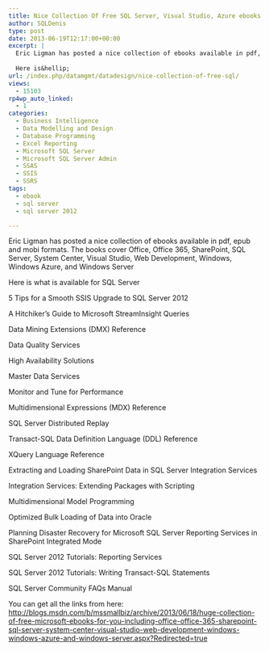 ```yaml
---
title: Nice Collection Of Free SQL Server, Visual Studio, Azure ebooks
author: SQLDenis
type: post
date: 2013-06-19T12:17:00+00:00
excerpt: |
  Eric Ligman has posted a nice collection of ebooks available in pdf, epub and mobi formats. The books cover Office, Office 365, SharePoint, SQL Server, System Center, Visual Studio, Web Development, Windows, Windows Azure, and Windows Server
  
  Here is&hellip;
url: /index.php/datamgmt/datadesign/nice-collection-of-free-sql/
views:
  - 15103
rp4wp_auto_linked:
  - 1
categories:
  - Business Intelligence
  - Data Modelling and Design
  - Database Programming
  - Excel Reporting
  - Microsoft SQL Server
  - Microsoft SQL Server Admin
  - SSAS
  - SSIS
  - SSRS
tags:
  - ebook
  - sql server
  - sql server 2012

---
```

Eric Ligman has posted a nice collection of ebooks available in pdf, epub and mobi formats. The books cover Office, Office 365, SharePoint, SQL Server, System Center, Visual Studio, Web Development, Windows, Windows Azure, and Windows Server

Here is what is available for SQL Server

5 Tips for a Smooth SSIS Upgrade to SQL Server 2012
  
A Hitchiker&#8217;s Guide to Microsoft StreamInsight Queries
  
Data Mining Extensions (DMX) Reference
  
Data Quality Services
  
High Availability Solutions
  
Master Data Services
  
Monitor and Tune for Performance
  
Multidimensional Expressions (MDX) Reference
  
SQL Server Distributed Replay
  
Transact-SQL Data Definition Language (DDL) Reference
  
XQuery Language Reference
  
Extracting and Loading SharePoint Data in SQL Server Integration Services
  
Integration Services: Extending Packages with Scripting
  
Multidimensional Model Programming
  
Optimized Bulk Loading of Data into Oracle
  
Planning Disaster Recovery for Microsoft SQL Server Reporting Services in SharePoint Integrated Mode
  
SQL Server 2012 Tutorials: Reporting Services
  
SQL Server 2012 Tutorials: Writing Transact-SQL Statements
  
SQL Server Community FAQs Manual 

You can get all the links from here: http://blogs.msdn.com/b/mssmallbiz/archive/2013/06/18/huge-collection-of-free-microsoft-ebooks-for-you-including-office-office-365-sharepoint-sql-server-system-center-visual-studio-web-development-windows-windows-azure-and-windows-server.aspx?Redirected=true